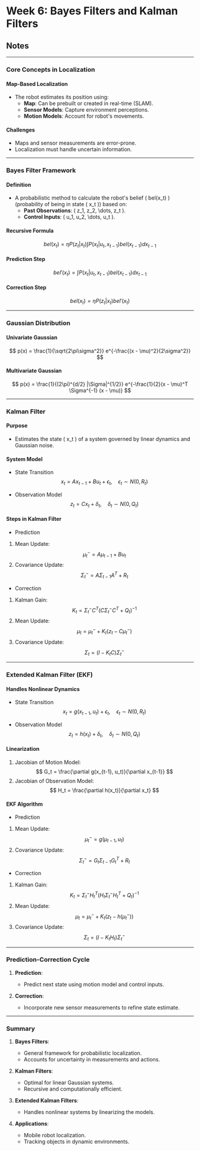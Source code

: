 # Week 6: Bayes Filters and Kalman Filters
## Notes
---

### Core Concepts in Localization

#### Map-Based Localization
- The robot estimates its position using:
  - **Map**: Can be prebuilt or created in real-time (SLAM).
  - **Sensor Models**: Capture environment perceptions.
  - **Motion Models**: Account for robot's movements.

#### Challenges
- Maps and sensor measurements are error-prone.
- Localization must handle uncertain information.

---

### Bayes Filter Framework

#### Definition
- A probabilistic method to calculate the robot's belief \( bel(x_t) \) (probability of being in state \( x_t \)) based on:
  - **Past Observations**: \( z_1, z_2, \dots, z_t \).
  - **Control Inputs**: \( u_1, u_2, \dots, u_t \).

#### Recursive Formula
$$
bel(x_t) = \eta P(z_t | x_t) \int P(x_t | u_t, x_{t-1}) bel(x_{t-1}) dx_{t-1}
$$

#### Prediction Step
$$
bel'(x_t) = \int P(x_t | u_t, x_{t-1}) bel(x_{t-1}) dx_{t-1}
$$

#### Correction Step
$$
bel(x_t) = \eta P(z_t | x_t) bel'(x_t)
$$

---

### Gaussian Distribution

#### Univariate Gaussian
$$
p(x) = \frac{1}{\sqrt{2\pi\sigma^2}} e^{-\frac{(x - \mu)^2}{2\sigma^2}}
$$

#### Multivariate Gaussian
$$
p(x) = \frac{1}{(2\pi)^{d/2} |\Sigma|^{1/2}} e^{-\frac{1}{2}(x - \mu)^T \Sigma^{-1} (x - \mu)}
$$

---

### Kalman Filter

#### Purpose
- Estimates the state \( x_t \) of a system governed by linear dynamics and Gaussian noise.

#### System Model
- State Transition
$$
x_t = A x_{t-1} + B u_t + \epsilon_t, \quad \epsilon_t \sim N(0, R_t)
$$

- Observation Model
$$
z_t = C x_t + \delta_t, \quad \delta_t \sim N(0, Q_t)
$$

#### Steps in Kalman Filter
- Prediction
1. Mean Update:
$$
\mu_t^- = A \mu_{t-1} + B u_t
$$
2. Covariance Update:
$$
\Sigma_t^- = A \Sigma_{t-1} A^T + R_t
$$

- Correction
1. Kalman Gain:
$$
K_t = \Sigma_t^- C^T (C \Sigma_t^- C^T + Q_t)^{-1}
$$
2. Mean Update:
$$
\mu_t = \mu_t^- + K_t (z_t - C \mu_t^-)
$$
3. Covariance Update:
$$
\Sigma_t = (I - K_t C) \Sigma_t^-
$$

---

### Extended Kalman Filter (EKF)

#### Handles Nonlinear Dynamics
- State Transition
$$
x_t = g(x_{t-1}, u_t) + \epsilon_t, \quad \epsilon_t \sim N(0, R_t)
$$

- Observation Model
$$
z_t = h(x_t) + \delta_t, \quad \delta_t \sim N(0, Q_t)
$$

#### Linearization
1. Jacobian of Motion Model:
$$
G_t = \frac{\partial g(x_{t-1}, u_t)}{\partial x_{t-1}}
$$
2. Jacobian of Observation Model:
$$
H_t = \frac{\partial h(x_t)}{\partial x_t}
$$

#### EKF Algorithm
- Prediction
1. Mean Update:
$$
\mu_t^- = g(\mu_{t-1}, u_t)
$$
2. Covariance Update:
$$
\Sigma_t^- = G_t \Sigma_{t-1} G_t^T + R_t
$$

- Correction
1. Kalman Gain:
$$
K_t = \Sigma_t^- H_t^T (H_t \Sigma_t^- H_t^T + Q_t)^{-1}
$$
2. Mean Update:
$$
\mu_t = \mu_t^- + K_t (z_t - h(\mu_t^-))
$$
3. Covariance Update:
$$
\Sigma_t = (I - K_t H_t) \Sigma_t^-
$$

---

### Prediction-Correction Cycle

1. **Prediction**:
   - Predict next state using motion model and control inputs.

2. **Correction**:
   - Incorporate new sensor measurements to refine state estimate.

---

### Summary

1. **Bayes Filters**:
   - General framework for probabilistic localization.
   - Accounts for uncertainty in measurements and actions.

2. **Kalman Filters**:
   - Optimal for linear Gaussian systems.
   - Recursive and computationally efficient.

3. **Extended Kalman Filters**:
   - Handles nonlinear systems by linearizing the models.

4. **Applications**:
   - Mobile robot localization.
   - Tracking objects in dynamic environments.

